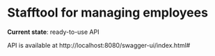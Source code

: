 # Stafftool for managing employees

**Current state**: ready-to-use API

API is available at http://localhost:8080/swagger-ui/index.html#